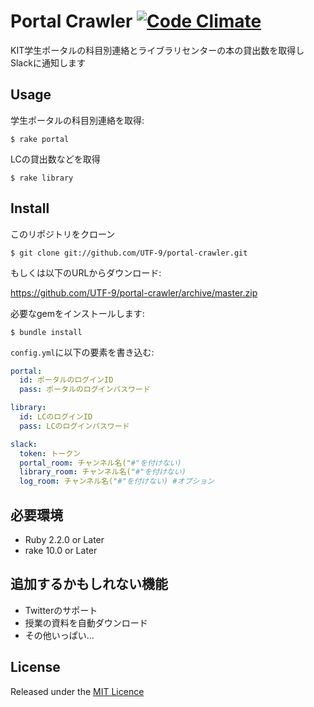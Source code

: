 # Portal Crawler [![Code Climate](https://codeclimate.com/github/UTF-9/portal-crawler/badges/gpa.svg)](https://codeclimate.com/github/UTF-9/portal-crawler)

KIT学生ポータルの科目別連絡とライブラリセンターの本の貸出数を取得しSlackに通知します

## Usage
学生ポータルの科目別連絡を取得:

	$ rake portal
	
LCの貸出数などを取得

	$ rake library
	
## Install
このリポジトリをクローン

	$ git clone git://github.com/UTF-9/portal-crawler.git
	
もしくは以下のURLからダウンロード:  

https://github.com/UTF-9/portal-crawler/archive/master.zip
	
必要なgemをインストールします:

	$ bundle install

`config.yml`に以下の要素を書き込む:

~~~yaml
portal:
  id: ポータルのログインID
  pass: ポータルのログインパスワード

library:
  id: LCのログインID
  pass: LCのログインパスワード

slack:
  token: トークン
  portal_room: チャンネル名("#"を付けない)
  library_room: チャンネル名("#"を付けない)
  log_room: チャンネル名("#"を付けない) #オプション
~~~

## 必要環境
* Ruby 2.2.0 or Later
* rake  10.0 or Later

## 追加するかもしれない機能
* Twitterのサポート
* 授業の資料を自動ダウンロード
* その他いっぱい...

## License
Released under the [MIT Licence](https://github.com/UTF-9/portal-crawler/blob/master/LICENSE)
